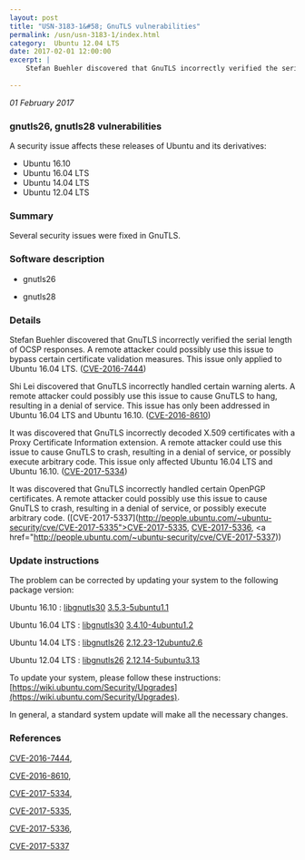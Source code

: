 ```yaml
---
layout: post
title: "USN-3183-1&#58; GnuTLS vulnerabilities"
permalink: /usn/usn-3183-1/index.html
category:  Ubuntu 12.04 LTS
date: 2017-02-01 12:00:00
excerpt: |
    Stefan Buehler discovered that GnuTLS incorrectly verified the serial length of OCSP responses. A remote attacker could possibly use this issue to bypass certain certificate validation measures. This issue only applied to Ubuntu 16.04 LTS. ([CVE-2016-7444](http://people.ubuntu.com/~ubuntu-security/cve/CVE-2016-7444))
    
--- 
```

 
 

*01 February 2017*

### gnutls26, gnutls28 vulnerabilities

A security issue affects these releases of Ubuntu and its derivatives:

* Ubuntu 16.10
* Ubuntu 16.04 LTS
* Ubuntu 14.04 LTS
* Ubuntu 12.04 LTS

### Summary

Several security issues were fixed in GnuTLS. 

### Software description

* gnutls26 

* gnutls28 

### Details

Stefan Buehler discovered that GnuTLS incorrectly verified the serial length of OCSP responses. A remote attacker could possibly use this issue to bypass certain certificate validation measures. This issue only applied to Ubuntu 16.04 LTS. ([CVE-2016-7444](http://people.ubuntu.com/~ubuntu-security/cve/CVE-2016-7444))

Shi Lei discovered that GnuTLS incorrectly handled certain warning alerts. A remote attacker could possibly use this issue to cause GnuTLS to hang, resulting in a denial of service. This issue has only been addressed in Ubuntu 16.04 LTS and Ubuntu 16.10. ([CVE-2016-8610](http://people.ubuntu.com/~ubuntu-security/cve/CVE-2016-8610))

It was discovered that GnuTLS incorrectly decoded X.509 certificates with a Proxy Certificate Information extension. A remote attacker could use this issue to cause GnuTLS to crash, resulting in a denial of service, or possibly execute arbitrary code. This issue only affected Ubuntu 16.04 LTS and Ubuntu 16.10. ([CVE-2017-5334](http://people.ubuntu.com/~ubuntu-security/cve/CVE-2017-5334))

It was discovered that GnuTLS incorrectly handled certain OpenPGP certificates. A remote attacker could possibly use this issue to cause GnuTLS to crash, resulting in a denial of service, or possibly execute arbitrary code. ([CVE-2017-5337](http://people.ubuntu.com/~ubuntu-security/cve/CVE-2017-5335">CVE-2017-5335</a>, <a href="http://people.ubuntu.com/~ubuntu-security/cve/CVE-2017-5336">CVE-2017-5336</a>, <a href="http://people.ubuntu.com/~ubuntu-security/cve/CVE-2017-5337)) 

### Update instructions

The problem can be corrected by updating your system to the following package version:

Ubuntu 16.10
 : [libgnutls30](https://launchpad.net/ubuntu/+source/gnutls28) <span> [3.5.3-5ubuntu1.1](https://launchpad.net/ubuntu/+source/gnutls28/3.5.3-5ubuntu1.1) </span> 

Ubuntu 16.04 LTS
 : [libgnutls30](https://launchpad.net/ubuntu/+source/gnutls28) <span> [3.4.10-4ubuntu1.2](https://launchpad.net/ubuntu/+source/gnutls28/3.4.10-4ubuntu1.2) </span> 

Ubuntu 14.04 LTS
 : [libgnutls26](https://launchpad.net/ubuntu/+source/gnutls26) <span> [2.12.23-12ubuntu2.6](https://launchpad.net/ubuntu/+source/gnutls26/2.12.23-12ubuntu2.6) </span> 

Ubuntu 12.04 LTS
 : [libgnutls26](https://launchpad.net/ubuntu/+source/gnutls26) <span> [2.12.14-5ubuntu3.13](https://launchpad.net/ubuntu/+source/gnutls26/2.12.14-5ubuntu3.13) </span> 

To update your system, please follow these instructions: [https://wiki.ubuntu.com/Security/Upgrades](https://wiki.ubuntu.com/Security/Upgrades).

In general, a standard system update will make all the necessary changes. 

### References

 
 [CVE-2016-7444](http://people.ubuntu.com/~ubuntu-security/cve/CVE-2016-7444), 

 [CVE-2016-8610](http://people.ubuntu.com/~ubuntu-security/cve/CVE-2016-8610), 

 [CVE-2017-5334](http://people.ubuntu.com/~ubuntu-security/cve/CVE-2017-5334), 

 [CVE-2017-5335](http://people.ubuntu.com/~ubuntu-security/cve/CVE-2017-5335), 

 [CVE-2017-5336](http://people.ubuntu.com/~ubuntu-security/cve/CVE-2017-5336), 

 [CVE-2017-5337](http://people.ubuntu.com/~ubuntu-security/cve/CVE-2017-5337)
 

